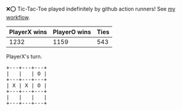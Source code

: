 :x::o: Tic-Tac-Toe played indefinitely by github action runners! See [my workflow](.github/workflows/play.yaml).

|PlayerX wins|PlayerO wins|Ties|
|-|-|-|
|1232|1159|543|

PlayerX's turn.

<pre>
+---+---+---+
|   |   | O |
+---+---+---+
| X | X | O |
+---+---+---+
|   |   |   |
+---+---+---+
</pre>
